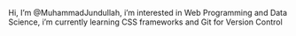 Hi, I’m @MuhammadJundullah, i’m interested in Web Programming and Data Science, i’m currently learning CSS frameworks and Git for Version Control


<!---
MuhammadJundullah/MuhammadJundullah is a ✨ special ✨ repository because its `README.md` (this file) appears on your GitHub profile.
You can click the Preview link to take a look at your changes.
--->
